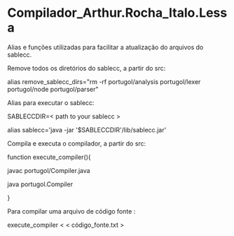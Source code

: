 Compilador_Arthur.Rocha_Italo.Lessa
===================================

Alias e funções utilizadas para facilitar a atualização do arquivos do sablecc.

Remove todos os diretórios do sablecc, a partir do src:

alias remove_sablecc_dirs="rm -rf portugol/analysis portugol/lexer portugol/node portugol/parser"

Alias para executar o sablecc: 

SABLECCDIR=\< path to your sablecc \>

alias sablecc='java -jar '$SABLECCDIR'/lib/sablecc.jar'

Compila e executa o compilador, a partir do src:

function execute_compiler(){

  javac portugol/Compiler.java
  
  java portugol.Compiler
  
}

Para compilar uma arquivo de código fonte :

execute_compiler \< \< código_fonte.txt \>
